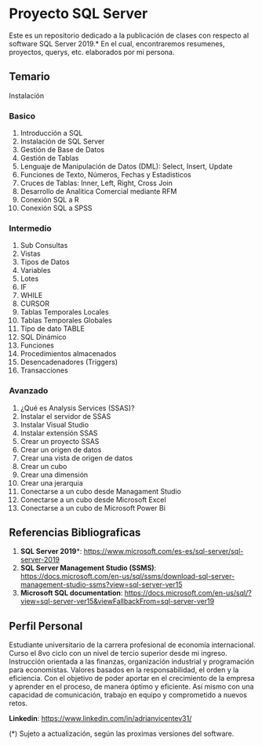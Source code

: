 # Proyecto SQL Server
Este es un repositorio dedicado a la publicación de clases con respecto al software SQL Server 2019.* En el cual, encontraremos resumenes, proyectos, querys, etc. elaborados por mi persona.

## Temario

Instalación

### Basico
1. Introducción a SQL
2. Instalación de SQL Server
3. Gestión de Base de Datos
4. Gestión de Tablas
5. Lenguaje de Manipulación de Datos (DML): Select, Insert, Update
6. Funciones de Texto, Números, Fechas y Estadisticos
7. Cruces de Tablas: Inner, Left, Right, Cross Join
8. Desarrollo de Analitica Comercial mediante RFM
9. Conexión SQL a R
10. Conexión SQL a SPSS

### Intermedio

1. Sub Consultas
2. Vistas
3. Tipos de Datos
4. Variables
5. Lotes
6. IF
7. WHILE
8. CURSOR
9. Tablas Temporales Locales
10. Tablas Temporales Globales
11. Tipo de dato TABLE
12. SQL Dinámico
13. Funciones
14. Procedimientos almacenados
15. Desencadenadores (Triggers)
16. Transacciones

### Avanzado

1. ¿Qué es Analysis Services (SSAS)?
2. Instalar el servidor de SSAS
3. Instalar Visual Studio
4. Instalar extensión SSAS
5. Crear un proyecto SSAS
6. Crear un origen de datos
7. Crear una vista de origen de datos
8. Crear un cubo
9. Crear una dimensión
10. Crear una jerarquia
11. Conectarse a un cubo desde Managament Studio
12. Conectarse a un cubo desde Microsoft Excel
13. Conectarse a un cubo de Microsoft Power Bi

## Referencias Bibliograficas
1. **SQL Server 2019***: https://www.microsoft.com/es-es/sql-server/sql-server-2019
2. **SQL Server Management Studio (SSMS)**: https://docs.microsoft.com/en-us/sql/ssms/download-sql-server-management-studio-ssms?view=sql-server-ver15
3. **Microsoft SQL documentation**: https://docs.microsoft.com/en-us/sql/?view=sql-server-ver15&viewFallbackFrom=sql-server-ver19

## Perfil Personal
Estudiante universitario de la carrera profesional de economía internacional. Curso el 8vo ciclo con un nivel de tercio superior desde mi ingreso. Instrucción orientada a las finanzas, organización industrial y programación para economistas. Valores basados en la responsabilidad, el orden y la eficiencia. Con el objetivo de poder aportar en el crecimiento de la empresa y aprender en el proceso, de manera óptimo y eficiente. Así mismo con una capacidad de comunicación, trabajo en equipo y comprometido a nuevos retos.

**Linkedin**: https://www.linkedin.com/in/adrianvicentev31/

(*) Sujeto a actualización, según las proximas versiones del software.
